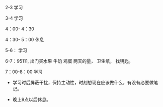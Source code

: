 2-3    学习

3-4   学习



4：00- 4：30    

4：30- 5：00    休息



5-6： 学习

6-7：95111, 出门买水果 牛奶 鸡蛋 两天的量， 卫生纸， 找钥匙。

7：00-8：00  学习

+ 学习时后屏蔽干扰，保持主动性，时刻想现在应该做什么，有没有必要做笔记。

+ 晚上9点以后休息。

